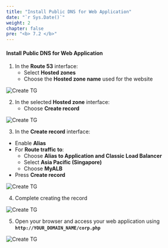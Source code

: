 ```yaml
---
title: "Install Public DNS for Web Application"
date: "`r Sys.Date()`" 
weight: 2
chapter: false
pre: "<b> 7.2 </b>"
---
```


#### Install Public DNS for Web Application

1. In the **Route 53** interface:
   - Select **Hosted zones**
   - Choose the **Hosted zone name** used for the website

![Create TG](/images/7/set-dns/001.png?featherlight=false&width=90pc)

2. In the selected **Hosted zone** interface:
   - Choose **Create record**

![Create TG](/images/7/set-dns/002.png?featherlight=false&width=90pc)

3. In the **Create record** interface:

- Enable **Alias**
- For **Route traffic to**:
  + Choose **Alias to Application and Classic Load Balancer**
  + Select **Asia Pacific (Singapore)**
  + Choose **MyALB**
- Press **Create record**

![Create TG](/images/7/set-dns/003.png?featherlight=false&width=90pc)

4. Complete creating the record

![Create TG](/images/7/set-dns/004.png?featherlight=false&width=90pc)

5. Open your browser and access your web application using **`http://YOUR_DOMAIN_NAME/corp.php`**

![Create TG](/images/7/set-dns/005.png?featherlight=false&width=90pc)
